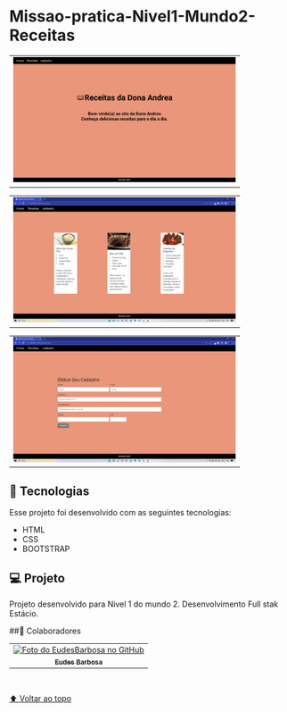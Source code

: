 # Missao-pratica-Nivel1-Mundo2-Receitas
 
 <table>
  <tr>
    <td align="center">
        <img src="./assets/home.png" width="400"><br>
    </td>
</tr>
</table>
 
  <table>
  <tr>
    <td align="center">
        <img src="./assets/Receitas.png" width="400">
    </td>
</tr>
</table>

  <table>
  <tr>
    <td align="center">
        <img src="./assets/cadastro.png" width="400">
    </td>
</tr>
</table>

##  🚀 Tecnologias

Esse projeto foi desenvolvido com as seguintes tecnologias:

- HTML
- CSS
- BOOTSTRAP


##  💻 Projeto

Projeto desenvolvido para Nivel 1 do mundo 2.
Desenvolvimento Full stak Estácio.


##🤝 Colaboradores

<table>
  <tr>
    <td align="center">
      <a href="#">
        <img src="https://avatars.githubusercontent.com/u/96340338?v=4" width="200px;" alt="Foto do EudesBarbosa no GitHub"/><br>
        <sub>
          <b>Eudes Barbosa</b>
        </sub>
      </a>
    </td>
</tr>
</table>
<br>

[ ⬆ Voltar ao topo ](#Origin-six)<br>